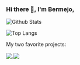 ### Hi there 👋, I'm Bermejo,


![Github Stats](https://github-readme-stats-git-masterrstaa-rickstaa.vercel.app/api?username=bermejo4&count_private=true&show_icons=true&theme=dark) 

![Top Langs](https://github-readme-stats-git-masterrstaa-rickstaa.vercel.app/api/top-langs/?username=bermejo4&hide=TeX,html,CSS,XSLT,scss,Jupyter%20Notebook&layout=compact&theme=dark)

My two favorite projects: 


<a href="https://github.com/bermejo4/IoT_Medical_Device">
  <img align="center" src="https://github-readme-stats-git-masterrstaa-rickstaa.vercel.app/api/pin/?username=bermejo4&repo=IoT_Medical_Device&theme=dark" />
</a>
<a href="https://github.com/bermejo4/Secure_IoT_Medical_Infrastructure">
  <img align="center" src="https://github-readme-stats-git-masterrstaa-rickstaa.vercel.app/api/pin/?username=bermejo4&repo=Secure_IoT_Medical_Infrastructure&theme=dark" />
</a>
